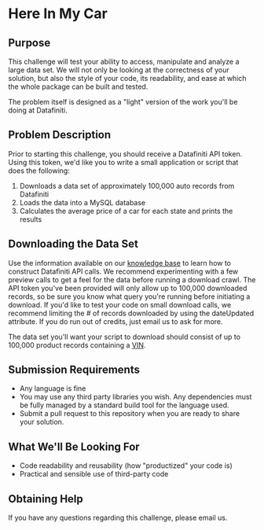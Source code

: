 # Here In My Car

## Purpose

This challenge will test your ability to access, manipulate and analyze a large data set.  We will not only be looking at the correctness of your solution, but also the style of your code, its readability, and ease at which the whole package can be built and tested.

The problem itself is designed as a "light" version of the work you'll be doing at Datafiniti.

## Problem Description

Prior to starting this challenge, you should receive a Datafiniti API token. Using this token, we'd like you to write a small application or script that does the following:

1. Downloads a data set of approximately 100,000 auto records from Datafiniti
2. Loads the data into a MySQL database
3. Calculates the average price of a car for each state and prints the results

## Downloading the Data Set

Use the information available on our [knowledge base](https://datafiniti.groovehq.com/help_center) to learn how to construct Datafiniti API calls.  We recommend experimenting with a few preview calls to get a feel for the data before running a download crawl.  The API token you've been provided will only allow up to 100,000 downloaded records, so be sure you know what query you're running before initiating a download.  If you'd like to test your code on small download calls, we recommend limiting the # of records downloaded by using the dateUpdated attribute.  If you do run out of credits, just email us to ask for more.

The data set you'll want your script to download should consist of up to 100,000 product records containing a [VIN](http://en.wikipedia.org/wiki/Vehicle_identification_number).

## Submission Requirements

* Any language is fine
* You may use any third party libraries you wish. Any dependencies must be fully managed by a standard build tool for the language used.
* Submit a pull request to this repository when you are ready to share your solution.

## What We'll Be Looking For

* Code readability and reusability (how "productized" your code is)
* Practical and sensible use of third-party code

## Obtaining Help

If you have any questions regarding this challenge, please email us.
